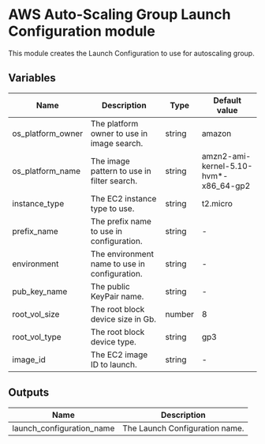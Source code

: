 # AWS Auto-Scaling Group Launch Configuration module

This module creates the Launch Configuration to use for autoscaling group.

## Variables

| Name | Description | Type | Default value |
|-|-|-|-|
| os_platform_owner | The platform owner to use in image search. | string | amazon |
| os_platform_name | The image pattern to use in filter search. | string | amzn2-ami-kernel-5.10-hvm*-x86_64-gp2 |
| instance_type | The EC2 instance type to use. | string | t2.micro |
| prefix_name | The prefix name to use in configuration. | string |-|
| environment | The environment name to use in configuration. | string |-|
| pub_key_name | The public KeyPair name. | string |-|
| root_vol_size | The root block device size in Gb. | number | 8 |
| root_vol_type | The root block device type. | string | gp3 |
| image_id | The EC2 image ID to launch. | string |-|

## Outputs

| Name | Description |
|-|-|
| launch_configuration_name | The Launch Configuration name. |